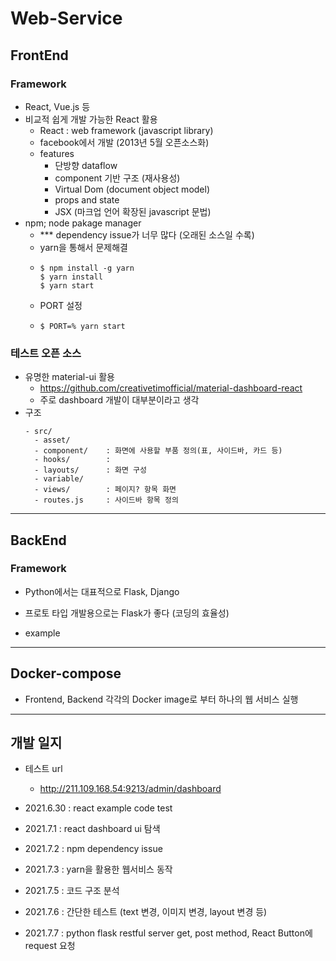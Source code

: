 # Web-Service
## FrontEnd
### Framework
- React, Vue.js 등
- 비교적 쉽게 개발 가능한 React 활용
  - React : web framework (javascript library)
  - facebook에서 개발 (2013년 5월 오픈소스화)
  - features
    - 단방향 dataflow
    - component 기반 구조 (재사용성)
    - Virtual Dom (document object model)
    - props and state
    - JSX (마크업 언어 확장된 javascript 문법)
- npm; node pakage manager
  - *** dependency issue가 너무 많다 (오래된 소스일 수록)
  - yarn을 통해서 문제해결
  - ```
    $ npm install -g yarn
    $ yarn install
    $ yarn start
    ```
  - PORT 설정
  - ```
    $ PORT=% yarn start
    ```
### 테스트 오픈 소스
- 유명한 material-ui 활용
  - https://github.com/creativetimofficial/material-dashboard-react
  - 주로 dashboard 개발이 대부분이라고 생각
- 구조
  ```
  - src/
    - asset/
    - component/    : 화면에 사용할 부품 정의(표, 사이드바, 카드 등)
    - hooks/        :
    - layouts/      : 화면 구성
    - variable/
    - views/        : 페이지? 항목 화면
    - routes.js     : 사이드바 항목 정의
  ```

---
## BackEnd
### Framework
- Python에서는 대표적으로 Flask, Django
- 프로토 타입 개발용으로는 Flask가 좋다 (코딩의 효율성)

- example



---
## Docker-compose
- Frontend, Backend 각각의 Docker image로 부터 하나의 웹 서비스 실행

---
## 개발 일지
- 테스트 url
  - http://211.109.168.54:9213/admin/dashboard

- 2021.6.30 : react example code test
- 2021.7.1 : react dashboard ui 탐색
- 2021.7.2 : npm dependency issue
- 2021.7.3 : yarn을 활용한 웹서비스 동작
- 2021.7.5 : 코드 구조 분석
- 2021.7.6 : 간단한 테스트 (text 변경, 이미지 변경, layout 변경 등)
- 2021.7.7 : python flask restful server get, post method, React Button에 request 요청 
